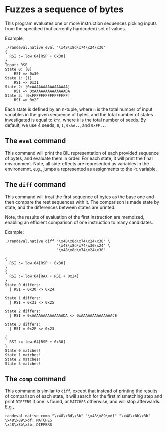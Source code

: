 # Fuzzes a sequence of bytes

This program evaluates one or more instruction sequences picking
inputs from the specified (but currently hardcoded) set of values.

Example,

```
./randeval.native eval "\x48\x8d\x74\x24\x30"
{
  RSI := low:64[RSP + 0x30]
}
Input: RSP
State 0: [0]
    RSI => 0x30
State 1: [1]
    RSI => 0x31
State 2: [0xAAAAAAAAAAAAAAAA]
    RSI => 0xAAAAAAAAAAAAAADA
State 3: [0xFFFFFFFFFFFFFFFF]
    RSI => 0x2F

```

Each state is defined by an n-tuple, where `n` is the total number of
input variables in the given sequence of bytes, and the total number
of states investigated is equal to `k^n`, where `k` is the total
number of seeds. By default, we use 4 seeds, `0`, `1`, `0xAA..`, and
`0xFF..`.

## The `eval` command

This command will print the BIL representation of each provided
sequence of bytes, and evaluate them in order. For each state, it will
print the final environment. Note, all side-effects are represented as
variables in the environemnt, e.g., jumps a represented as assignments
to the `PC` variable.

## The `diff` command

This command will treat the first sequence of bytes as the base one
and then compare the rest sequences with it. The comparison is made
state by state, and the differences between states are printed.

Note, the results of evaluation of the first instruction are memoized,
enabling an efficient comparison of one instruction to many
candidates.

Example:
```
./randeval.native diff "\x48\x8d\x74\x24\x30" \
                       "\x48\x8d\x74\x30\x24" \
                       "\x48\x8d\x74\x24\x30"

{
  RSI := low:64[RSP + 0x30]
}
{
  RSI := low:64[RAX + RSI + 0x24]
}
State 0 differs:
  | RSI = 0x30 <> 0x24

State 1 differs:
  | RSI = 0x31 <> 0x25

State 2 differs:
  | RSI = 0xAAAAAAAAAAAAAADA <> 0xAAAAAAAAAAAAAACE

State 3 differs:
  | RSI = 0x2F <> 0x23

{
  RSI := low:64[RSP + 0x30]
}
State 0 matches!
State 1 matches!
State 2 matches!
State 3 matches!
```

## The `comp` command

This command is similar to `diff`, except that instead of printing the
results of comparison of each state, it will search for the first
mismatching step and print `DIFFERS` if one is found, or `MATCHES`
otherwise, and will stop afterwards. E.g.,
```
randeval.native comp "\x48\x8d\x3b" "\x48\x89\xdf" "\x48\x8b\x3b"
\x48\x89\xdf: MATCHES
\x48\x8b\x3b: DIFFERS
```
